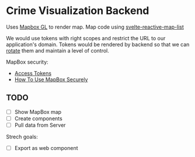 # Crime Visualization Backend

Uses [Mapbox GL](https://docs.mapbox.com/mapbox-gl-js/examples/) to render map.
Map code using [svelte-reactive-map-list](https://gitlab.com/brycedorn/svelte-reactive-map-list)

We would use tokens with right scopes and restrict the URL to our application's domain. Tokens would be rendered by backend so that we can [rotate](https://docs.mapbox.com/accounts/overview/tokens/) them and maintain a level of control.

MapBox security:

* [Access Tokens](https://docs.mapbox.com/help/how-mapbox-works/access-tokens/)
* [How To Use MapBox Securely](https://docs.mapbox.com/help/troubleshooting/how-to-use-mapbox-securely/)

## TODO

- [ ] Show MapBox map 
- [ ] Create components
- [ ] Pull data from Server

Strech goals:

- [ ] Export as web component

